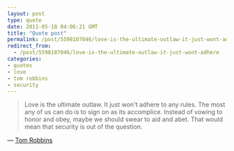 ```yaml
---
layout: post
type: quote
date: 2011-05-18 04:06:21 GMT
title: "Quote post"
permalink: /post/5598107046/love-is-the-ultimate-outlaw-it-just-wont-adhere
redirect_from: 
  - /post/5598107046/love-is-the-ultimate-outlaw-it-just-wont-adhere
categories:
- quotes
- love
- tom robbins
- security
---
```

<blockquote>Love is the ultimate outlaw. It just won't adhere to any rules. The most any of us can do is to sign on as its accomplice. Instead of vowing to honor and obey, maybe we should swear to aid and abet. That would mean that security is out of the question.</blockquote>

 — <a href="http://thinkexist.com/quotation/when-two-people-meet-and-fall-in-love-there-s-a/357303.html">Tom Robbins</a>